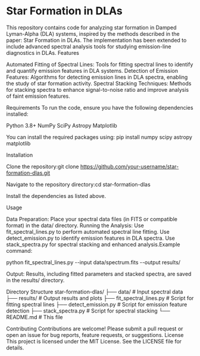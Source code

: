 # Star Formation in DLAs

This repository contains code for analyzing star formation in Damped Lyman-Alpha (DLA) systems, inspired by the methods described in the paper: Star Formation in DLAs. The implementation has been extended to include advanced spectral analysis tools for studying emission-line diagnostics in DLAs.
Features

Automated Fitting of Spectral Lines: Tools for fitting spectral lines to identify and quantify emission features in DLA systems.
Detection of Emission Features: Algorithms for detecting emission lines in DLA spectra, enabling the study of star formation activity.
Spectral Stacking Techniques: Methods for stacking spectra to enhance signal-to-noise ratio and improve analysis of faint emission features.

Requirements
To run the code, ensure you have the following dependencies installed:

Python 3.8+
NumPy
SciPy
Astropy
Matplotlib

You can install the required packages using:
pip install numpy scipy astropy matplotlib

Installation

Clone the repository:git clone https://github.com/your-username/star-formation-dlas.git


Navigate to the repository directory:cd star-formation-dlas


Install the dependencies as listed above.

Usage

Data Preparation: Place your spectral data files (in FITS or compatible format) in the data/ directory.
Running the Analysis:
Use fit_spectral_lines.py to perform automated spectral line fitting.
Use detect_emission.py to identify emission features in DLA spectra.
Use stack_spectra.py for spectral stacking and enhanced analysis.Example command:

python fit_spectral_lines.py --input data/spectrum.fits --output results/


Output: Results, including fitted parameters and stacked spectra, are saved in the results/ directory.

Directory Structure
star-formation-dlas/
├── data/                 # Input spectral data
├── results/              # Output results and plots
├── fit_spectral_lines.py # Script for fitting spectral lines
├── detect_emission.py    # Script for emission feature detection
├── stack_spectra.py      # Script for spectral stacking
└── README.md             # This file

Contributing
Contributions are welcome! Please submit a pull request or open an issue for bug reports, feature requests, or suggestions.
License
This project is licensed under the MIT License. See the LICENSE file for details.

